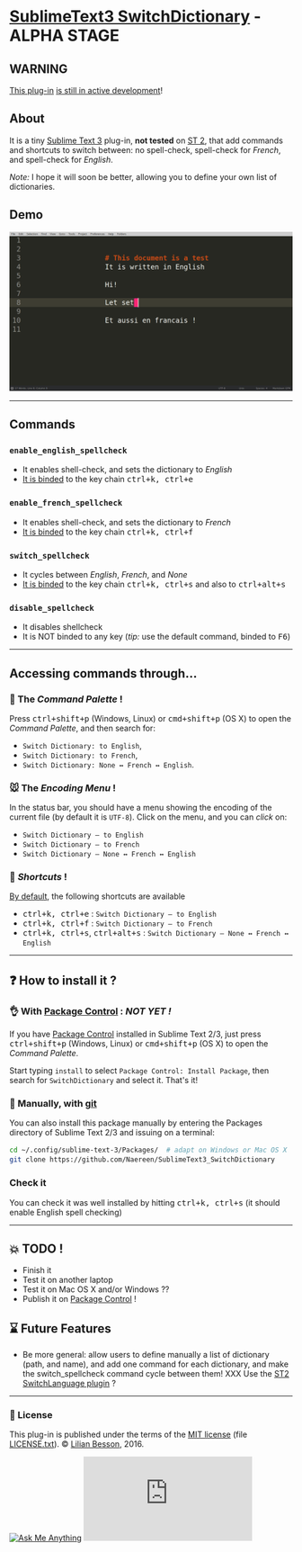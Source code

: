 # [SublimeText3 SwitchDictionary](https://github.com/Naereen/SublimeText3_SwitchDictionary/) - ALPHA STAGE
## WARNING
[This plug-in](https://github.com/Naereen/SublimeText3_SwitchDictionary/) [is still in active development](https://github.com/Naereen/SublimeText3_SwitchDictionary/graphs/commit-activity)!

## About
It is a tiny [Sublime Text 3](https://www.sublimetext.com/3) plug-in, **not tested** on [ST 2](https://www.sublimetext.com/), that add commands and shortcuts to switch between: no spell-check, spell-check for *French*, and spell-check for *English*.

*Note:* I hope it will soon be better, allowing you to define your own list of dictionaries.

## Demo
![demo of Sublime Text 3 'SwitchDictionary' plugin (gif)](https://github.com/Naereen/SublimeText3_SwitchDictionary/raw/master/demo_SublimeText3_SwitchDictionary_plugin.gif)

----

## Commands
### `enable_english_spellcheck`
  - It enables shell-check, and sets the dictionary to *English*
  - [It is binded](Default.sublime-keymap) to the key chain <kbd>ctrl+k, ctrl+e</kbd>

### `enable_french_spellcheck`
  - It enables shell-check, and sets the dictionary to *French*
  - [It is binded](Default.sublime-keymap) to the key chain <kbd>ctrl+k, ctrl+f</kbd>

### `switch_spellcheck`
  - It cycles between *English*, *French*, and *None*
  - [It is binded](Default.sublime-keymap) to the key chain <kbd>ctrl+k, ctrl+s</kbd> and also to <kbd>ctrl+alt+s</kbd>

### `disable_spellcheck`
  - It disables shellcheck
  - It is NOT binded to any key (*tip:* use the default command, binded to <kbd>F6</kbd>)

----

## Accessing commands through...
### :notebook: The *Command Palette* !
Press <kbd>ctrl+shift+p</kbd> (Windows, Linux) or <kbd>cmd+shift+p</kbd> (OS X) to open the *Command Palette*, and then search for:

 - `Switch Dictionary: to English`,
 - `Switch Dictionary: to French`,
 - `Switch Dictionary: None ↔ French ↔ English`.

### :mouse: The *Encoding Menu* !
In the status bar, you should have a menu showing the encoding of the current file (by default it is `UTF-8`).
Click on the menu, and you can *click* on:

 - `Switch Dictionary – to English`
 - `Switch Dictionary – to French`
 - `Switch Dictionary – None ↔ French ↔ English`

### :musical_keyboard: *Shortcuts* !
[By default](Default.sublime-keymap), the following shortcuts are available

 - <kbd>ctrl+k, ctrl+e</kbd> : `Switch Dictionary – to English`
 - <kbd>ctrl+k, ctrl+f</kbd> : `Switch Dictionary – to French`
 - <kbd>ctrl+k, ctrl+s</kbd>, <kbd>ctrl+alt+s</kbd> : `Switch Dictionary – None ↔ French ↔ English`

----

## :question: How to install it ?
### :ok_hand: With [Package Control](https://packagecontrol.io/) : *NOT YET !*
If you have [Package Control](https://packagecontrol.io/) installed in Sublime Text 2/3, just press <kbd>ctrl+shift+p</kbd> (Windows, Linux) or <kbd>cmd+shift+p</kbd> (OS X) to open the *Command Palette*.

Start typing `install` to select `Package Control: Install Package`, then search for `SwitchDictionary` and select it. That's it!

### :floppy_disk: Manually, with [git](https://git-scm.com/)
You can also install this package manually by entering the Packages directory of Sublime Text 2/3 and issuing on a terminal:

```bash
cd ~/.config/sublime-text-3/Packages/  # adapt on Windows or Mac OS X
git clone https://github.com/Naereen/SublimeText3_SwitchDictionary
```

### Check it
You can check it was well installed by hitting <kbd>ctrl+k, ctrl+s</kbd> (it should enable English spell checking)

----

## :boom: TODO !
- Finish it
- Test it on another laptop
- Test it on Mac OS X and/or Windows ??
- Publish it on [Package Control](https://packagecontrol.io/) !

## :hourglass: Future Features
- Be more general: allow users to define manually a list of dictionary (path, and name), and add one command for each dictionary, and make the switch_spellcheck command cycle between them! XXX Use the [ST2 SwitchLanguage plugin](https://packagecontrol.io/packages/SwitchLanguage) ?

----

### :scroll: License
This plug-in is published under the terms of the [MIT license](http://lbesson.mit-license.org/) (file [LICENSE.txt](LICENSE.txt)).
© [Lilian Besson](https://github.com/Naereen), 2016.

[![Ask Me Anything](https://img.shields.io/badge/ask%20me-anything-1abc9c.svg)](https://github.com/Naereen/ama)
[![Analytics](https://ga-beacon.appspot.com/UA-38514290-17/github.com/Naereen/SublimeText3_SwitchDictionary/README.md?pixel)](https://github.com/Naereen/SublimeText3_SwitchDictionary/)

